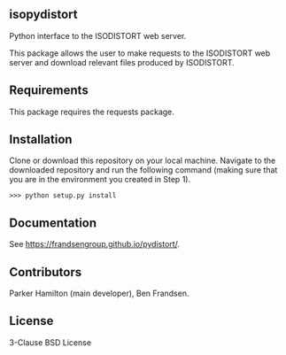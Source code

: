 ## isopydistort

Python interface to the ISODISTORT web server.

This package allows the user to make requests to the ISODISTORT web server and download relevant files produced by ISODISTORT.


## Requirements

This package requires the requests package.

## Installation

Clone or download this repository on your local machine. Navigate to the downloaded repository and run the following command (making sure that you are in the environment you created in Step 1).

    >>> python setup.py install

## Documentation
See https://frandsengroup.github.io/pydistort/.

## Contributors

Parker Hamilton (main developer), Ben Frandsen.

## License

3-Clause BSD License
